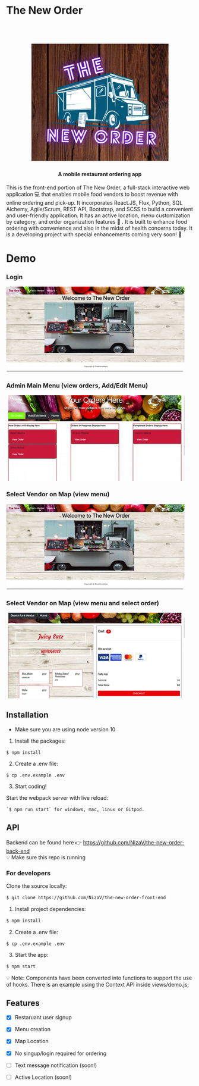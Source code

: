 

# The New Order

<h1 align="center">
  <br>
  <img src="https://github.com/NizaV/the-new-order-front-end/blob/master/src/img/the-new-order-logo.png" alt="The New Order Logo" width="369">
</h1>

<h4 align="center">A mobile restaurant ordering app</h4>

This is the front-end portion of The New Order, a  full-stack interactive web application :computer: that enables mobile food vendors to boost revenue with online ordering and pick-up. It incorporates React.JS, Flux, Python, SQL Alchemy, Agile/Scrum, REST API, Bootstrap, and SCSS to build a convenient and user-friendly application. It has an active location, menu customization by category, and order organization features :raised_hands: . It is built to enhance food ordering with convenience and also in the midst of health concerns today. It is a developing project with special enhancements coming very soon! :rocket:

# Demo
### Login

![Restaurant Login](src/gifs/the-new-order-demo-login.gif)
<br>
### Admin Main Menu (view orders, Add/Edit Menu)

![Restaurant adminMain](src/gifs/orders.gif)
<br>
### Select Vendor on Map (view menu)

![Restaurants Map](src/gifs/the-new-order-demo-map.gif)
<br>
### Select Vendor on Map (view menu and select order)

![Customer Order Page](src/gifs/the-new-order-demo-userMain.gif)
<br>

## Installation
- Make sure you are using node version 10

1. Install the packages:
```
$ npm install
```
2. Create a .env file:
```
$ cp .env.example .env
```
3. Start coding!

Start the webpack server with live reload:

```
`$ npm run start` for windows, mac, linux or Gitpod.
```


## API
Backend can be found here 👉 https://github.com/NizaV/the-new-order-back-end
<br>
💡 Make sure this repo is running

### For developers
Clone the source locally:

```sh
$ git clone https://github.com/NizaV/the-new-order-front-end
```

1. Install project dependencies:

```sh
$ npm install
```
2. Create a .env file:
```
$ cp .env.example .env
```
3. Start the app:

```sh
$ npm start
```
💡 Note: Components have been converted into functions to support the use of hooks. There is an example using the Context API inside views/demo.js;


## Features

- [x] Restaruant user signup
- [x] Menu creation
- [x] Map Location
- [x] No singup/login required for ordering
- [ ] Text message notification (soon!)
- [ ] Active Location (soon!)

